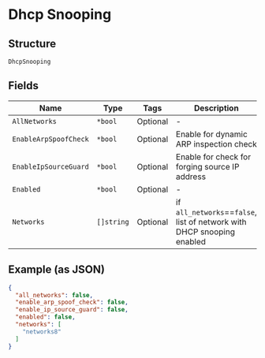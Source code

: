 
# Dhcp Snooping

## Structure

`DhcpSnooping`

## Fields

| Name | Type | Tags | Description |
|  --- | --- | --- | --- |
| `AllNetworks` | `*bool` | Optional | - |
| `EnableArpSpoofCheck` | `*bool` | Optional | Enable for dynamic ARP inspection check |
| `EnableIpSourceGuard` | `*bool` | Optional | Enable for check for forging source IP address |
| `Enabled` | `*bool` | Optional | - |
| `Networks` | `[]string` | Optional | if `all_networks`==`false`, list of network with DHCP snooping enabled |

## Example (as JSON)

```json
{
  "all_networks": false,
  "enable_arp_spoof_check": false,
  "enable_ip_source_guard": false,
  "enabled": false,
  "networks": [
    "networks8"
  ]
}
```

